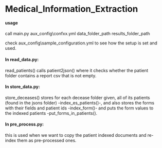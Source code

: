 # Medical_Information_Extraction

#### usage
call main.py aux_config\confxx.yml data_folder_path results_folder_path

check aux_config\sample_configuration.yml to see how the setup is set
and used.

#### In read_data.py:
read_patients() calls patient2json() where it checks whether the patient 
folder contains a report csv that is not empty.

#### In store_data.py:
store_deceases() stores for each decease folder given, all of its 
patients (found in the jsons folder) -index_es_patients()-, and also 
stores the forms with their fields and patient ids -index_form()- and 
puts the form values to the indexed patients -put_forms_in_patients().

#### In pre_process.py:
this is used when we want to copy the patient indexed documents and 
re-index them as pre-processed ones.

